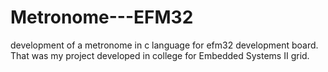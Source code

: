 # Metronome---EFM32
development of a metronome in c language for efm32 development board. That was my project developed in college for Embedded Systems II grid.

